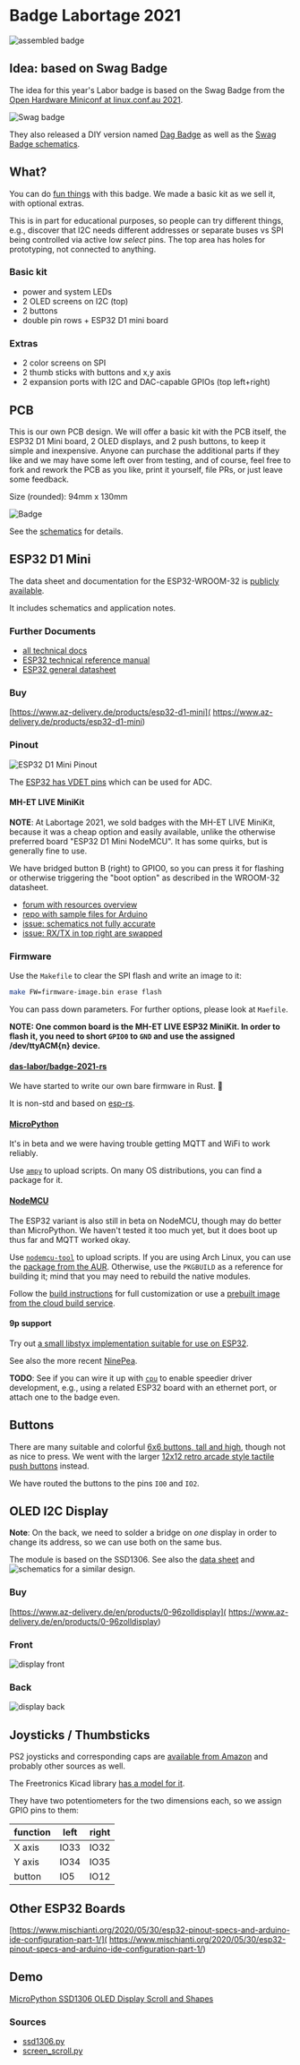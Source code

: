 # Badge Labortage 2021

![assembled badge](img/badge-lt21.jpg)

## Idea: based on Swag Badge

The idea for this year's Labor badge is based on the Swag Badge from the
[Open Hardware Miniconf at linux.conf.au 2021](
http://www.openhardwareconf.org/wiki/SwagBadge2021).

![Swag badge](
http://www.openhardwareconf.org/images/thumb/e/e7/Swag_badge_render_2020-09-30.jpg/360px-Swag_badge_render_2020-09-30.jpg)

They also released a DIY version named [Dag Badge](
http://www.openhardwareconf.org/wiki/Swagbadge2021_Dagbadge) as well as the
[Swag Badge schematics](https://github.com/CCHS-Melbourne/Swag-Badge).

## What?

You can do [fun things](https://mastodon.social/@CyReVolt/106513500102546977)
with this badge.
We made a basic kit as we sell it, with optional extras.

This is in part for educational purposes, so people can try different things,
e.g., discover that I2C needs different addresses or separate buses vs SPI
being controlled via active low _select_ pins.
The top area has holes for prototyping, not connected to anything.

### Basic kit

- power and system LEDs
- 2 OLED screens on I2C (top)
- 2 buttons
- double pin rows + ESP32 D1 mini board

### Extras

- 2 color screens on SPI
- 2 thumb sticks with buttons and x,y axis
- 2 expansion ports with I2C and DAC-capable GPIOs (top left+right)

## PCB

This is our own PCB design. We will offer a basic kit with the PCB itself, the
ESP32 D1 Mini board, 2 OLED displays, and 2 push buttons, to keep it simple and
inexpensive. Anyone can purchase the additional parts if they like and we may
have some left over from testing, and of course, feel free to fork and rework
the PCB as you like, print it yourself, file PRs, or just leave some feedback.

Size (rounded): 94mm x 130mm

![Badge](badge.png)

See the [schematics](hw/schematics.pdf) for details.

## ESP32 D1 Mini

The data sheet and documentation for the ESP32-WROOM-32 is [publicly available](
https://www.espressif.com/sites/default/files/documentation/esp32-wroom-32_datasheet_en.pdf).

It includes schematics and application notes.

### Further Documents

- [all technical docs](https://www.espressif.com/en/support/documents/technical-documents)
- [ESP32 technical reference manual](
  https://www.espressif.com/sites/default/files/documentation/esp32_technical_reference_manual_en.pdf)
- [ESP32 general datasheet](
  https://www.espressif.com/sites/default/files/documentation/esp32_datasheet_en.pdf)

### Buy

[https://www.az-delivery.de/products/esp32-d1-mini](
https://www.az-delivery.de/products/esp32-d1-mini)

### Pinout

![ESP32 D1 Mini Pinout](
https://www.bastelgarage.ch/image/catalog/Artikel/420571-420580/420571-Pinout.jpg)

The [ESP32 has VDET pins](https://www.esp32.com/viewtopic.php?t=187) which can
be used for ADC.

#### MH-ET LIVE MiniKit

**NOTE**: At Labortage 2021, we sold badges with the MH-ET LIVE MiniKit, because
it was a cheap option and easily available, unlike the otherwise preferred board
"ESP32 D1 Mini NodeMCU". It has some quirks, but is generally fine to use.

We have bridged button B (right) to GPIO0, so you can press it for flashing or
otherwise triggering the "boot option" as described in the WROOM-32 datasheet.

- [forum with resources overview](
https://forum.mhetlive.com/topic/8/mh-et-live-minikit-for-esp32)
- [repo with sample files for Arduino](
https://github.com/MHEtLive/ESP32-MINI-KIT)
- [issue: schematics not fully accurate](
https://github.com/MHEtLive/ESP32-MINI-KIT/issues/3)
- [issue: RX/TX in top right are swapped](
https://github.com/MHEtLive/ESP32-MINI-KIT/issues/7)

### Firmware

Use the `Makefile` to clear the SPI flash and write an image to it:

```sh
make FW=firmware-image.bin erase flash
```

You can pass down parameters. For further options, please look at `Maefile`.

**NOTE: One common board is the MH-ET LIVE ESP32 MiniKit. In order to flash it,
you need to short `GPIO0` to `GND` and use the assigned /dev/ttyACM{n} device.**

#### [das-labor/badge-2021-rs](https://github.com/das-labor/badge-2021-rs)

We have started to write our own bare firmware in Rust. :crab:

It is non-std and based on [esp-rs](https://esp-rs.github.io/book/).

#### [MicroPython](https://micropython.org/download/esp32/)

It's in beta and we were having trouble getting MQTT and WiFi to work reliably.

Use [`ampy`](https://github.com/scientifichackers/ampy) to upload scripts. On
many OS distributions, you can find a package for it.

#### [NodeMCU](https://nodemcu.readthedocs.io/en/dev-esp32/)

The ESP32 variant is also still in beta on NodeMCU, though may do better than MicroPython.
We haven't tested it too much yet, but it does boot up thus far and MQTT worked okay.

Use [`nodemcu-tool`](https://github.com/AndiDittrich/NodeMCU-Tool) to upload
scripts. If you are using Arch Linux, you can use the [package from the AUR](
https://aur.archlinux.org/cgit/aur.git/tree/PKGBUILD?h=nodemcu-tool). Otherwise,
use the `PKGBUILD` as a reference for building it; mind that you may need to
rebuild the native modules.

Follow the [build instructions](https://nodemcu.readthedocs.io/en/dev-esp32/build/)
for full customization or use a [prebuilt image from the cloud build service](
https://hostile.education/nodemcu-dev-esp32-13-modules-2021-10-17-00-22-29-float.bin).

#### 9p support

Try out [a small libstyx implementation suitable for use on ESP32](
https://github.com/bhgv/listyx2-9p-C-lib-and-plugins).

See also the more recent [NinePea](https://github.com/echoline/NinePea).

**TODO**: See if you can wire it up with [`cpu`](
https://github.com/u-root/cpu) to enable speedier driver development,
e.g., using a related ESP32 board with an ethernet port, or attach
one to the badge even.

## Buttons

There are many suitable and colorful [6x6 buttons, tall and high](
https://www.amazon.de/-/en/dp/B087R5XYJW/), though not as nice to
press. We went with the larger [12x12 retro arcade style tactile
push buttons](https://www.amazon.de/-/en/dp/B07WPBQXJ9) instead.

We have routed the buttons to the pins `IO0` and `IO2`.

## OLED I2C Display

**Note**: On the back, we need to solder a bridge on *one* display
in order to change its address, so we can use both on the same bus.

The module is based on the SSD1306. See also the [data sheet](
https://cdn-shop.adafruit.com/datasheets/SSD1306.pdf) and
![schematics for a similar design](
https://cdn-learn.adafruit.com/assets/assets/000/093/884/original/adafruit_products_0-96in_OLED_sch.png).

### Buy

[https://www.az-delivery.de/en/products/0-96zolldisplay](
https://www.az-delivery.de/en/products/0-96zolldisplay)

### Front

![display front](
https://user-images.githubusercontent.com/33422878/37134592-383bf65a-22d4-11e8-8d32-1a8aad043f5f.png)

### Back

![display back](
https://user-images.githubusercontent.com/33422878/37134695-a056b0cc-22d4-11e8-8a5f-b13621fd9ad1.png)

## Joysticks / Thumbsticks

PS2 joysticks and corresponding caps are [available from Amazon](
https://www.amazon.de/-/en/Replacement-DualShock-Controller-Playstation-Screwdriver/dp/B07R7TM177/)
and probably other sources as well.

The Freetronics Kicad library [has a model for it](
https://github.com/freetronics/freetronics_kicad_library/blob/master/freetronics_footprints.pretty/JOYSTICK_W_BUTTON.kicad_mod).

They have two potentiometers for the two dimensions each, so we assign GPIO pins
to them:

|  function  | left | right |
| ---------- | ---- | ----- |
|   X axis   | IO33 |  IO32 |
|   Y axis   | IO34 |  IO35 |
|   button   | IO5  |  IO12 |

## Other ESP32 Boards

[https://www.mischianti.org/2020/05/30/esp32-pinout-specs-and-arduino-ide-configuration-part-1/](
https://www.mischianti.org/2020/05/30/esp32-pinout-specs-and-arduino-ide-configuration-part-1/)

## Demo

[MicroPython SSD1306 OLED Display Scroll and Shapes](
https://randomnerdtutorials.com/micropython-ssd1306-oled-scroll-shapes-esp32-esp8266/)

### Sources

- [ssd1306.py](
  https://github.com/RuiSantosdotme/ESP-MicroPython/raw/master/code/Others/OLED/ssd1306.py)
- [screen_scroll.py](
https://github.com/RuiSantosdotme/Random-Nerd-Tutorials/raw/master/Projects/ESP-MicroPython/oled/screen_scroll.py)
